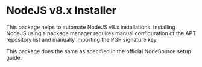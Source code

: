 # NodeJS v8.x Installer
This package helps to automate NodeJS v8.x installations. Installing NodeJS using a package manager requires manual configuration of the APT repository list and manually importing the PGP signature key.

This package does the same as specified in the official NodeSource setup guide.
